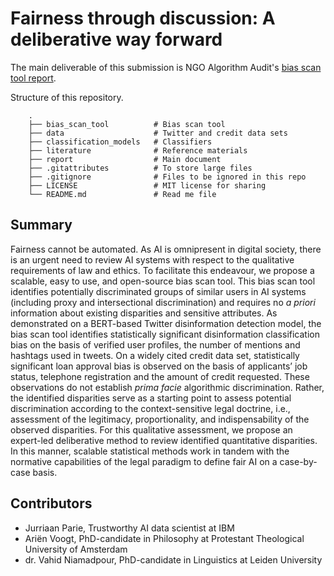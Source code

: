 # Fairness through discussion: A deliberative way forward

The main deliverable of this submission is NGO Algorithm Audit's [bias scan tool report](https://github.com/NGO-Algorithm-Audit/AI_Audit_Challenge/blob/master/report/Report_AI_Audit_Challenge.docx).

Structure of this repository.

```
    .
    ├── bias_scan_tool          # Bias scan tool 
    ├── data                    # Twitter and credit data sets
    ├── classification_models   # Classifiers
    ├── literature              # Reference materials
    ├── report                  # Main document
    ├── .gitattributes          # To store large files
    ├── .gitignore              # Files to be ignored in this repo
    ├── LICENSE                 # MIT license for sharing 
    └── README.md               # Read me file
```
## Summary
Fairness cannot be automated. As AI is omnipresent in digital society, there is an urgent need to review AI systems with respect to the qualitative requirements of law and ethics. To facilitate this endeavour, we propose a scalable, easy to use, and open-source bias scan tool. This bias scan tool identifies potentially discriminated groups of similar users in AI systems (including proxy and intersectional discrimination) and requires no _a priori_ information about existing disparities and sensitive attributes. As demonstrated on a BERT-based Twitter disinformation detection model, the bias scan tool identifies statistically significant disinformation classification bias on the basis of verified user profiles, the number of mentions and hashtags used in tweets. On a widely cited credit data set, statistically significant loan approval bias is observed on the basis of applicants’ job status, telephone registration and the amount of credit requested. These observations do not establish _prima facie_ algorithmic discrimination. Rather, the identified disparities serve as a starting point to assess potential discrimination according to the context-sensitive legal doctrine, i.e., assessment of the legitimacy, proportionality, and indispensability of the observed disparities. For this qualitative assessment, we propose an expert-led deliberative method to review identified quantitative disparities. In this manner, scalable statistical methods work in tandem with the normative capabilities of the legal paradigm to define fair AI on a case-by-case basis.

## Contributors
- Jurriaan Parie, Trustworthy AI data scientist at IBM
- Ariën Voogt, PhD-candidate in Philosophy at Protestant Theological University of Amsterdam
- dr. Vahid Niamadpour, PhD-candidate in Linguistics at Leiden University